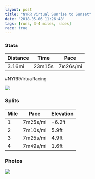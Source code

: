 ```yaml
---
layout: post
title: "NYRR Virtual Sunrise to Sunset"
date: "2018-05-06 11:26:48"
tags: [runs, 3-4 miles, races]
race: true
---
```


### Stats

| Distance | Time | Pace |
|----------|------|------|
|3.16mi|23m15s|7m26s/mi|

#NYRRVirtualRacing

<img src='https://maps.googleapis.com/maps/api/staticmap?maptype=roadmap&path=enc:ucbgEv_zfNzLsD\lGdCb@|BjWHjQzNvf@q@uDhA{AlIsDfAhDw@lBed@jT{BaHhRkIiBiGua@rRqHmf@&key=AIzaSyC1MId7bFpkLXNAaYhBSTb8jLyiSqzbDtM&size=800x800&markers=color:yellow|label:S|32.78411,-79.92844&markers=color:green|label:F|32.78706999999999,-79.93721'>

### Splits

| Mile | Pace | Elevation |
|------|------|-----------|
|1|7m25s/mi|-6.2ft|
|2|7m10s/mi|5.9ft|
|3|7m25s/mi|4.9ft|
|4|7m49s/mi|1.6ft|

### Photos
<img src='https://dgtzuqphqg23d.cloudfront.net/H3r3onRdXiHGiYJma-p04l6j_q-28UTHBjiFzEZjU4I-576x768.jpg'>
